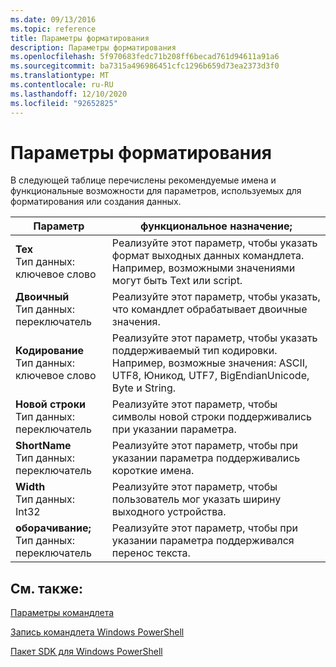 ```yaml
---
ms.date: 09/13/2016
ms.topic: reference
title: Параметры форматирования
description: Параметры форматирования
ms.openlocfilehash: 5f970683fedc71b208ff6becad761d94611a91a6
ms.sourcegitcommit: ba7315a496986451cfc1296b659d73ea2373d3f0
ms.translationtype: MT
ms.contentlocale: ru-RU
ms.lasthandoff: 12/10/2020
ms.locfileid: "92652825"
---
```

# <a name="format-parameters"></a>Параметры форматирования

В следующей таблице перечислены рекомендуемые имена и функциональные возможности для параметров, используемых для форматирования или создания данных.

|Параметр|функциональное назначение;|
|---|---|
|**Тех**<br>Тип данных: ключевое слово|Реализуйте этот параметр, чтобы указать формат выходных данных командлета. Например, возможными значениями могут быть Text или script.|
|**Двоичный**<br>Тип данных: переключатель|Реализуйте этот параметр, чтобы указать, что командлет обрабатывает двоичные значения.|
|**Кодирование**<br>Тип данных: ключевое слово|Реализуйте этот параметр, чтобы указать поддерживаемый тип кодировки. Например, возможные значения: ASCII, UTF8, Юникод, UTF7, BigEndianUnicode, Byte и String.|
|**Новой строки**<br>Тип данных: переключатель|Реализуйте этот параметр, чтобы символы новой строки поддерживались при указании параметра.|
|**ShortName**<br>Тип данных: переключатель|Реализуйте этот параметр, чтобы при указании параметра поддерживались короткие имена.|
|**Width**<br>Тип данных: Int32|Реализуйте этот параметр, чтобы пользователь мог указать ширину выходного устройства.|
|**оборачивание;**<br>Тип данных: переключатель|Реализуйте этот параметр, чтобы при указании параметра поддерживался перенос текста.|
## <a name="see-also"></a>См. также:

[Параметры командлета](./cmdlet-parameters.md)

[Запись командлета Windows PowerShell](./writing-a-windows-powershell-cmdlet.md)

[Пакет SDK для Windows PowerShell](../windows-powershell-reference.md)
